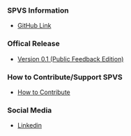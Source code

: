 ### SPVS Information
* [GitHub Link](https://github.com/OWASP/www-project-spvs)

### Offical Release
* [Version 0.1 (Public Feedback Edition)](https://github.com/OWASP/www-project-spvs/blob/main/0.1/OWASP%20SPVS%200.1%20-%20OWASP%20SPVS%200.1-en.csv)

### How to Contribute/Support SPVS
* [How to Contribute](https://github.com/OWASP/www-project-spvs/blob/main/CONTRIBUTING.md)

### Social Media
* [Linkedin](https://github.com/OWASP/www-project-spvs/blob/main/CONTRIBUTING.md)
